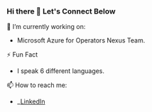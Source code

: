 ### Hi there 👋 Let's Connect Below

<!--
**silivanmunguar/silivanmunguar** is a ✨ _special_ ✨ repository because its `README.md` (this file) appears on your GitHub profile.

Here are some ideas to get you started:

- 
- 🌱 I’m currently learning ...
- 👯 I’m looking to collaborate on ...
- 🤔 I’m looking for help with ...
- 💬 Ask me about ...
- 😄 Pronouns: ...
-->
🔭 I’m currently working on:
* Microsoft Azure for Operators Nexus Team.

⚡ Fun Fact
* I speak 6 different languages.

📫 How to reach me: 
* _[LinkedIn](https://www.linkedin.com/in/svnm/)

